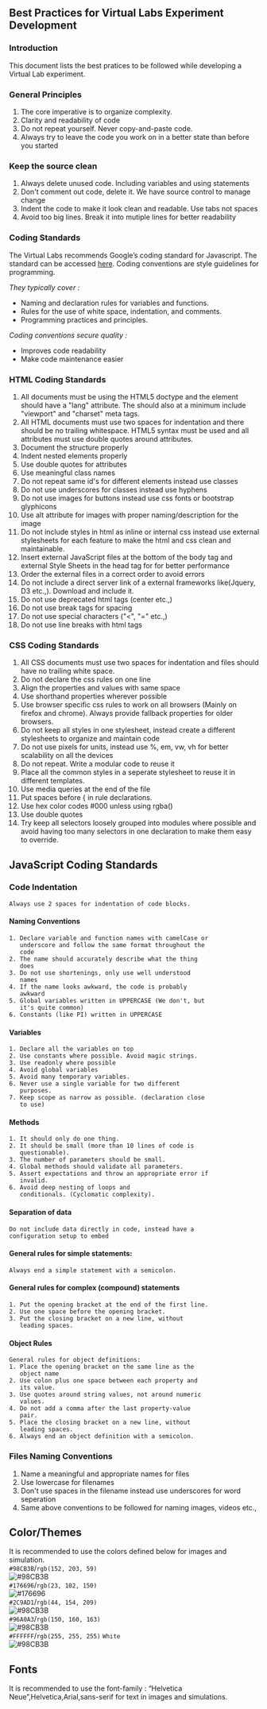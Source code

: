 ## Best Practices for Virtual Labs Experiment Development 

### Introduction
  This document lists the best pratices to be followed while developing a Virtual Lab  experiment.

### General Principles
   1. The core imperative is to organize complexity.
   2. Clarity and readability of code
   3. Do not repeat yourself. Never copy-and-paste code.
   4. Always try to leave the code you work on in a better
      state than before you started

### Keep the source clean
   1. Always delete unused code. Including variables and
      using statements
   2. Don't comment out code, delete it. We have source
      control to manage change
   3. Indent the code to make it look clean and
      readable. Use tabs not spaces
   4. Avoid too big lines. Break it into mutiple lines for
      better readability
      
### Coding Standards
  The Virtual Labs recommends Google’s coding standard for Javascript. 
  The standard can be accessed [here](https://google.github.io/styleguide/jsguide.html). 
  Coding conventions are style guidelines for programming.

  *They typically cover :*
  + Naming and declaration rules for variables and functions.
  + Rules for the use of white space, indentation, and comments.
  + Programming practices and principles.

  *Coding conventions secure quality :*
  + Improves code readability
  + Make code maintenance easier

### HTML Coding Standards
   1. All documents must be using the HTML5 doctype and the
      <html> element should have a "lang" attribute. The
      <head> should also at a minimum include "viewport" and
      "charset" meta tags.
   2. All HTML documents must use two spaces for indentation
      and there should be no trailing whitespace. HTML5
      syntax must be used and all attributes must use double
      quotes around attributes.
   3. Document the structure properly
   4. Indent nested elements properly
   5. Use double quotes for attributes
   6. Use meaningful class names
   7. Do not repeat same id's for different elements instead
      use classes
   8. Do not use underscores for classes instead use hyphens
   9. Do not use images for buttons instead use css fonts or
      bootstrap glyphicons
   10. Use alt attribute for images with proper
       naming/description for the image
   11. Do not include styles in html as inline or internal
       css instead use external stylesheets for each feature
       to make the html and css clean and maintainable.
   12. Insert external JavaScript files at the bottom of the
       body tag and external Style Sheets in the head tag
       for for better performance
   13. Order the external files in a correct order to avoid
       errors
   14. Do not include a direct server link of a external
       frameworks like(Jquery, D3 etc.,). Download and
       include it.
   15. Do not use deprecated html tags (center etc.,)
   16. Do not use break tags for spacing
   17. Do not use special characters ("<", "=" etc.,)
   18. Do not use line breaks with html tags

### CSS Coding Standards
   1. All CSS documents must use two spaces for indentation
      and files should have no trailing white space.
   2. Do not declare the css rules on one line 
   3. Align the properties and values with same space
   4. Use shorthand properties wherever possible
   5. Use browser specific css rules to work on all browsers
      (Mainly on firefox and chrome).  Always provide
      fallback properties for older browsers.
   6. Do not keep all styles in one stylesheet, instead
      create a different stylesheets to organize and
      maintain code
   7. Do not use pixels for units, instead use %, em, vw, vh
      for better scalability on all the devices
   8. Do not repeat. Write a modular code to reuse it
   9. Place all the common styles in a seperate stylesheet
      to reuse it in different templates.
   10. Use media queries at the end of the file
   11. Put spaces before { in rule declarations.
   12. Use hex color codes #000 unless using rgba()
   13. Use double quotes
   14. Try keep all selectors loosely grouped into modules
       where possible and avoid having too many selectors in
       one declaration to make them easy to override.

## JavaScript Coding Standards
### Code Indentation
    Always use 2 spaces for indentation of code blocks.

#### Naming Conventions
    1. Declare variable and function names with camelCase or
       underscore and follow the same format throughout the
       code
    2. The name should accurately describe what the thing
       does
    3. Do not use shortenings, only use well understood
       names
    4. If the name looks awkward, the code is probably
       awkward
    5. Global variables written in UPPERCASE (We don't, but
       it's quite common)
    6. Constants (like PI) written in UPPERCASE

#### Variables
    1. Declare all the variables on top
    2. Use constants where possible. Avoid magic strings.
    3. Use readonly where possible
    4. Avoid global variables
    5. Avoid many temporary variables.
    6. Never use a single variable for two different
       purposes.
    7. Keep scope as narrow as possible. (declaration close
       to use)

#### Methods
    1. It should only do one thing.
    2. It should be small (more than 10 lines of code is
       questionable).
    3. The number of parameters should be small.
    4. Global methods should validate all parameters.
    5. Assert expectations and throw an appropriate error if
       invalid.
    6. Avoid deep nesting of loops and
       conditionals. (Cyclomatic complexity).

#### Separation of data
    Do not include data directly in code, instead have a
    configuration setup to embed

#### General rules for simple statements:
    Always end a simple statement with a semicolon.
#### General rules for complex (compound) statements
    1. Put the opening bracket at the end of the first line.
    2. Use one space before the opening bracket.
    3. Put the closing bracket on a new line, without
       leading spaces.  

#### Object Rules
    General rules for object definitions: 
    1. Place the opening bracket on the same line as the
       object name
    2. Use colon plus one space between each property and
       its value.
    3. Use quotes around string values, not around numeric
       values.
    4. Do not add a comma after the last property-value
       pair.
    5. Place the closing bracket on a new line, without
       leading spaces.
    6. Always end an object definition with a semicolon.

### Files Naming Conventions
   1. Name a meaningful and appropriate names for files
   2. Use lowercase for filenames
   3. Don't use spaces in the filename instead use
      underscores for word seperation
   4. Same above conventions to be followed for naming
      images, videos etc.,


## Color/Themes
It is recommended to use the colors defined below for images and simulation. </br>
`#98CB3B`/`rgb(152, 203, 59)`</br>
![#98CB3B](https://via.placeholder.com/450x55/98CB3B/000000?text=+) </br>
`#176696`/`rgb(23, 102, 150)`</br>
![#176696](https://via.placeholder.com/450x55/176696/000000?text=+) </br>
`#2C9AD1`/`rgb(44, 154, 209)`</br>
![#98CB3B](https://via.placeholder.com/450x55/2C9AD1/000000?text=+) </br>
`#96A0A3`/`rgb(150, 160, 163)`</br>
![#98CB3B](https://via.placeholder.com/450x55/96A0A3/000000?text=+) </br>
`#FFFFFF`/`rgb(255, 255, 255)` `White`</br>
![#98CB3B](https://via.placeholder.com/450x55/FFFFFF/000000?text=+)

## Fonts
It is recommended to use the font-family : “Helvetica Neue”,Helvetica,Arial,sans-serif  for text in images and simulations. 
